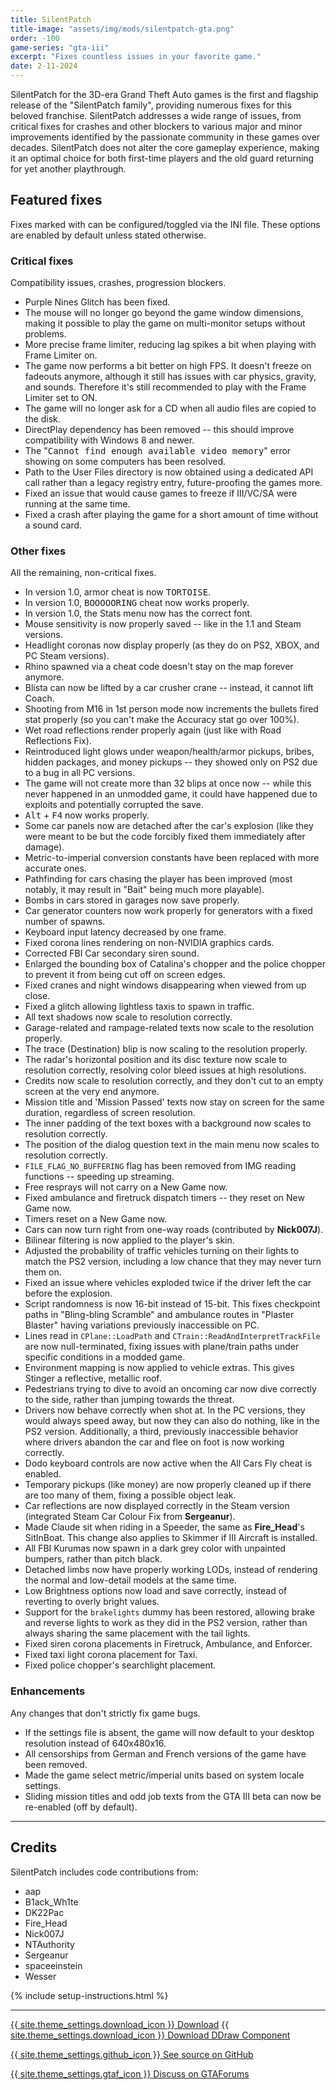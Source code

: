 ```yaml
---
title: SilentPatch
title-image: "assets/img/mods/silentpatch-gta.png"
order: -100
game-series: "gta-iii"
excerpt: "Fixes countless issues in your favorite game."
date: 2-11-2024
---
```


SilentPatch for the 3D-era Grand Theft Auto games is the first and flagship release of the "SilentPatch family", providing numerous fixes for this beloved franchise.
SilentPatch addresses a wide range of issues, from critical fixes for crashes and other blockers to various major and minor improvements identified by
the passionate community in these games over decades. SilentPatch does not alter the core gameplay experience, making it an optimal choice
for both first-time players and the old guard returning for yet another playthrough.

## Featured fixes

Fixes marked with <i class="fas fa-cog"></i> can be configured/toggled via the INI file. These options are enabled by default unless stated otherwise.

### Critical fixes
Compatibility issues, crashes, progression blockers.

* Purple Nines Glitch has been fixed.
* The mouse will no longer go beyond the game window dimensions, making it possible to play the game on multi-monitor setups without problems.
* More precise frame limiter, reducing lag spikes a bit when playing with Frame Limiter on.
* The game now performs a bit better on high FPS. It doesn't freeze on fadeouts anymore, although it still has issues with car physics, gravity, and sounds. Therefore it's still recommended to play with the Frame Limiter set to ON.
* The game will no longer ask for a CD when all audio files are copied to the disk.
* DirectPlay dependency has been removed -- this should improve compatibility with Windows 8 and newer.
* The "<samp>Cannot find enough available video memory</samp>" error showing on some computers has been resolved.
* Path to the User Files directory is now obtained using a dedicated API call rather than a legacy registry entry, future-proofing the games more.
* Fixed an issue that would cause games to freeze if III/VC/SA were running at the same time.
* Fixed a crash after playing the game for a short amount of time without a sound card.

### Other fixes
All the remaining, non-critical fixes.

* In version 1.0, armor cheat is now <kbd>TORTOISE</kbd>.
* In version 1.0, <kbd>BOOOOORING</kbd> cheat now works properly.
* In version 1.0, the Stats menu now has the correct font.
* Mouse sensitivity is now properly saved -- like in the 1.1 and Steam versions.
* Headlight coronas now display properly (as they do on PS2, XBOX, and PC Steam versions).
* Rhino spawned via a cheat code doesn't stay on the map forever anymore.
* Blista can now be lifted by a car crusher crane -- instead, it cannot lift Coach.
* Shooting from M16 in 1st person mode now increments the bullets fired stat properly (so you can't make the Accuracy stat go over 100%).
* Wet road reflections render properly again (just like with Road Reflections Fix).
* Reintroduced light glows under weapon/health/armor pickups, bribes, hidden packages, and money pickups -- they showed only on PS2 due to a bug in all PC versions.
* The game will not create more than 32 blips at once now -- while this never happened in an unmodded game, it could have happened due to exploits and potentially corrupted the save.
* <kbd>Alt</kbd> + <kbd>F4</kbd> now works properly.
* Some car panels now are detached after the car's explosion (like they were meant to be but the code forcibly fixed them immediately after damage).
* Metric-to-imperial conversion constants have been replaced with more accurate ones.
* Pathfinding for cars chasing the player has been improved (most notably, it may result in "Bait" being much more playable).
* Bombs in cars stored in garages now save properly.
* Car generator counters now work properly for generators with a fixed number of spawns.
* Keyboard input latency decreased by one frame.
* Fixed corona lines rendering on non-NVIDIA graphics cards.
* Corrected FBI Car secondary siren sound.
* Enlarged the bounding box of Catalina's chopper and the police chopper to prevent it from being cut off on screen edges.
* Fixed cranes and night windows disappearing when viewed from up close.
* Fixed a glitch allowing lightless taxis to spawn in traffic.
* All text shadows now scale to resolution correctly.
* Garage-related and rampage-related texts now scale to the resolution properly.
* The trace (Destination) blip is now scaling to the resolution properly.
* The radar's horizontal position and its disc texture now scale to resolution correctly, resolving color bleed issues at high resolutions.
* Credits now scale to resolution correctly, and they don't cut to an empty screen at the very end anymore.
* Mission title and 'Mission Passed' texts now stay on screen for the same duration, regardless of screen resolution.
* The inner padding of the text boxes with a background now scales to resolution correctly.
* The position of the dialog question text in the main menu now scales to resolution correctly.
* `FILE_FLAG_NO_BUFFERING` flag has been removed from IMG reading functions -- speeding up streaming.
* Free resprays will not carry on a New Game now.
* Fixed ambulance and firetruck dispatch timers -- they reset on New Game now.
* Timers reset on a New Game now.
* Cars can now turn right from one-way roads (contributed by **Nick007J**).
* Bilinear filtering is now applied to the player's skin.
* Adjusted the probability of traffic vehicles turning on their lights to match the PS2 version, including a low chance that they may never turn them on.
* Fixed an issue where vehicles exploded twice if the driver left the car before the explosion.
* Script randomness is now 16-bit instead of 15-bit. This fixes checkpoint paths in  "Bling-bling Scramble" and ambulance routes in "Plaster Blaster" having variations previously inaccessible on PC.
* Lines read in `CPlane::LoadPath` and `CTrain::ReadAndInterpretTrackFile` are now null-terminated, fixing issues with plane/train paths under specific conditions in a modded game.
* Environment mapping is now applied to vehicle extras. This gives Stinger a reflective, metallic roof.
* Pedestrians trying to dive to avoid an oncoming car now dive correctly to the side, rather than jumping towards the threat.
* Drivers now behave correctly when shot at. In the PC versions, they would always speed away, but now they can also do nothing, like in the PS2 version. Additionally, a third, previously inaccessible behavior where drivers abandon the car and flee on foot is now working correctly.
* Dodo keyboard controls are now active when the All Cars Fly cheat is enabled.
* Temporary pickups (like money) are now properly cleaned up if there are too many of them, fixing a possible object leak.
* Car reflections are now displayed correctly in the Steam version (integrated Steam Car Colour Fix from **Sergeanur**).
* Made Claude sit when riding in a Speeder, the same as **Fire_Head**'s SitInBoat. This change also applies to Skimmer if III Aircraft is installed.
* All FBI Kurumas now spawn in a dark grey color with unpainted bumpers, rather than pitch black.
* Detached limbs now have properly working LODs, instead of rendering the normal and low-detail models at the same time.
* Low Brightness options now load and save correctly, instead of reverting to overly bright values.
* Support for the `brakelights` dummy has been restored, allowing brake and reverse lights to work as they did in the PS2 version, rather than always sharing the same placement with the tail lights.
* <i class="fas fa-cog"></i> Fixed siren corona placements in Firetruck, Ambulance, and Enforcer.
* <i class="fas fa-cog"></i> Fixed taxi light corona placement for Taxi.
* <i class="fas fa-cog"></i> Fixed police chopper's searchlight placement.

### Enhancements
Any changes that don't strictly fix game bugs.

* If the settings file is absent, the game will now default to your desktop resolution instead of 640x480x16.
* All censorships from German and French versions of the game have been removed.
* <i class="fas fa-cog"></i> Made the game select metric/imperial units based on system locale settings.
* <i class="fas fa-cog"></i> Sliding mission titles and odd job texts from the GTA III beta can now be re-enabled (off by default).

***

## Credits

SilentPatch includes code contributions from:
* aap
* B1ack_Wh1te
* DK22Pac
* Fire_Head
* Nick007J
* NTAuthority
* Sergeanur
* spaceeinstein
* Wesser

{% include setup-instructions.html %}

***

<a href="https://github.com/CookiePLMonster/SilentPatch/releases/latest/download/SilentPatchIII.zip" class="button">{{ site.theme_settings.download_icon }} Download</a>
<a href="https://github.com/CookiePLMonster/SilentPatch/releases/latest/download/SilentPatchDDraw.zip" class="button">{{ site.theme_settings.download_icon }} Download DDraw Component</a>

<a href="https://github.com/CookiePLMonster/SilentPatch" class="button github" target="_blank">{{ site.theme_settings.github_icon }} See source on GitHub</a>

<a href="https://gtaforums.com/topic/669045-silentpatch/" class="button forums" target="_blank">{{ site.theme_settings.gtaf_icon }} Discuss on GTAForums</a>
